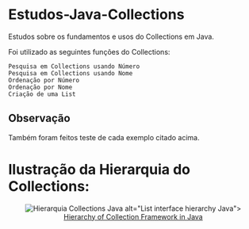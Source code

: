 # Estudos-Java-Collections
Estudos sobre os fundamentos e usos do Collections em Java.

Foi utilizado as seguintes funções do Collections:
```
Pesquisa em Collections usando Número
Pesquisa em Collections usando Nome
Ordenação por Número
Ordenação por Nome
Criação de uma List
```
## Observação
Também foram feitos teste de cada exemplo citado acima.

# Ilustração da Hierarquia do Collections:

<p align="center">
<img src="https://encrypted-tbn0.gstatic.com/images?q=tbn:ANd9GcRv7OrA5J8F3ur-_FTxzS7zVAsTAwpZA8UKArOSm5ekhA&s" alt="Hierarquia Collections Java"> alt="List interface hierarchy Java"><br>
<a href="https://data-flair.training/blogs/collection-framework-in-java/">Hierarchy of Collection Framework in Java </a>
</p>
